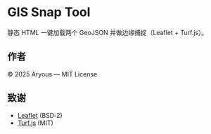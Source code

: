 # GIS Snap Tool

静态 HTML 一键加载两个 GeoJSON 并做边缘捕捉（Leaflet + Turf.js）。

## 作者
© 2025 Aryous — MIT License

## 致谢
- [Leaflet](https://leafletjs.com/) (BSD‑2)
- [Turf.js](https://turfjs.org/) (MIT)
